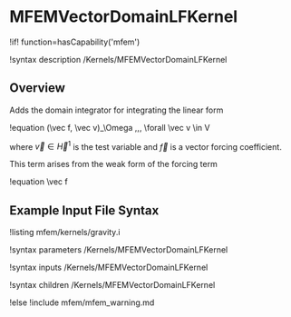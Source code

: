 # MFEMVectorDomainLFKernel

!if! function=hasCapability('mfem')

!syntax description /Kernels/MFEMVectorDomainLFKernel

## Overview

Adds the domain integrator for integrating the linear form

!equation
(\vec f, \vec v)_\Omega \,\,\, \forall \vec v \in V

where $\vec v \in \vec H^1$ is the test variable and $\vec f$ is a
vector forcing coefficient.

This term arises from the weak form of the forcing term

!equation
\vec f

## Example Input File Syntax

!listing mfem/kernels/gravity.i

!syntax parameters /Kernels/MFEMVectorDomainLFKernel

!syntax inputs /Kernels/MFEMVectorDomainLFKernel

!syntax children /Kernels/MFEMVectorDomainLFKernel

!else
!include mfem/mfem_warning.md
